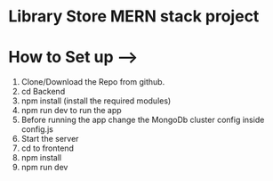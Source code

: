 # Library Store MERN stack project

# How to Set up -->
1. Clone/Download the Repo from github.
2. cd Backend
3. npm install (install the required modules)
4. npm run dev to run the app
5. Before running the app change the MongoDb cluster config inside config.js 
6. Start the server
7. cd to frontend
8. npm install 
9. npm run dev 

